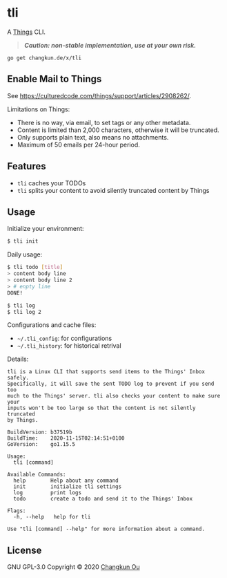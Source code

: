 # tli

A [Things](https://culturedcode.com/things/) CLI.

> **_Caution: non-stable implementation, use at your own risk._**

```
go get changkun.de/x/tli
```

## Enable Mail to Things

See https://culturedcode.com/things/support/articles/2908262/.

Limitations on Things:

- There is no way, via email, to set tags or any other metadata.
- Content is limited than 2,000 characters, otherwise it will be truncated.
- Only supports plain text, also means no attachments.
- Maximum of 50 emails per 24-hour period.

## Features

- `tli` caches your TODOs
- `tli` splits your content to avoid silently truncated content by Things

## Usage

Initialize your environment:

```sh
$ tli init
```

Daily usage:

```sh
$ tli todo [title]
> content body line
> content body line 2
> # enpty line
DONE!

$ tli log
$ tli log 2
```

Configurations and cache files:

- `~/.tli_config`: for configurations
- `~/.tli_history`: for historical retrival

Details:

```
tli is a Linux CLI that supports send items to the Things' Inbox safely.
Specifically, it will save the sent TODO log to prevent if you send too
much to the Things' server. tli also checks your content to make sure your
inputs won't be too large so that the content is not silently truncated
by Things.

BuildVersion: b37519b
BuildTime:    2020-11-15T02:14:51+0100
GoVersion:    go1.15.5

Usage:
  tli [command]

Available Commands:
  help        Help about any command
  init        initialize tli settings
  log         print logs
  todo        create a todo and send it to the Things' Inbox

Flags:
  -h, --help   help for tli

Use "tli [command] --help" for more information about a command.
```

## License

GNU GPL-3.0 Copyright &copy; 2020 [Changkun Ou](https://changkun.de)